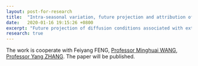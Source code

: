 ```yaml
---
layout: post-for-research
title:  "Intra-seasonal variation, future projection and attribution of haze diffusion condition over East China"
date:   2020-01-16 19:15:26 +0800
excerpt: "Future projection of diffusion conditions associated with extreme haze events over East China is of great importance to government emission regulations and public human health. Here the diffusion conditions and their changes under future warming scenarios are examined. The relative strength of haze events in Northern China Plain (NCP) have increased from 150% during 2006-2015 to 190% during 2090-2099 under RCP8.5 scenarios, induced by stronger and longer-lingering anti-cyclone anomaly in Eastern China. The strengthened anticyclone anomaly is mainly induced by increased north wave train convergence emanating from Barents-Kara Sea, and the longer duration of anticyclone anomaly is mainly induced by stronger local feedback which can extract more energy from the basic state to maintain the anticyclone anomaly in Eastern China. Aerosol reduction is found to play a dominant role in strengthening the upstream wave train near Barents-Kara Sea and the downstream anti-cyclone in Eastern China, while the effects from greenhouse gases increase are small. Results in this study indicate that aerosol reduction east of Scandinavia Peninsula induced radiation effects can strengthen upstream wave train by baroclinic conversion which is conducive to haze formation in Eastern China., suggesting more stringent regulations on aerosol emissions in China are needed to meet air quality standards."
research: true
---
```


The work is cooperate with Feiyang FENG, [Professor Minghuai WANG](https://as.nju.edu.cn/54/50/c11339a218192/page.htm), [Professor Yang ZHANG](https://as.nju.edu.cn/54/59/c11339a218201/page.htm).
The paper will be published.





